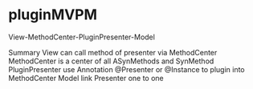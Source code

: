 # pluginMVPM
View-MethodCenter-PluginPresenter-Model

Summary
View can call method of presenter via MethodCenter 
MethodCenter is a center of all ASynMethods and SynMethod
PluginPresenter use Annotation @Presenter or @Instance to plugin into MethodCenter
Model link Presenter one to one
